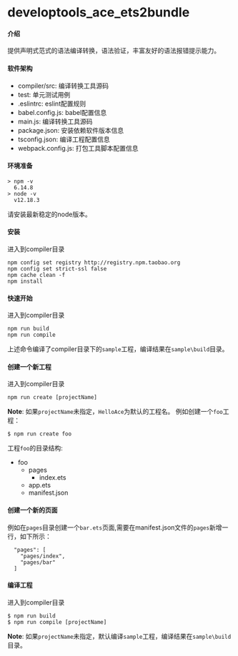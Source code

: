 # developtools_ace_ets2bundle

#### 介绍

提供声明式范式的语法编译转换，语法验证，丰富友好的语法报错提示能力。

#### 软件架构

* compiler/src: 编译转换工具源码
* test: 单元测试用例
* .eslintrc: eslint配置规则
* babel.config.js: babel配置信息
* main.js: 编译转换工具源码
* package.json: 安装依赖软件版本信息
* tsconfig.json: 编译工程配置信息
* webpack.config.js: 打包工具脚本配置信息

#### 环境准备

```
> npm -v
  6.14.8
> node -v
  v12.18.3
```
请安装最新稳定的node版本。

#### 安装

进入到compiler目录
```
npm config set registry http://registry.npm.taobao.org
npm config set strict-ssl false
npm cache clean -f
npm install
```

#### 快速开始

进入到compiler目录
```
npm run build
npm run compile
```
上述命令编译了compiler目录下的`sample`工程，编译结果在`sample\build`目录。

#### 创建一个新工程

进入到compiler目录
```
npm run create [projectName]
```

**Note**: 如果`projectName`未指定，`HelloAce`为默认的工程名。
例如创建一个`foo`工程：
```
$ npm run create foo
```
工程`foo`的目录结构:
- foo
  - pages
    - index.ets
  - app.ets
  - manifest.json

#### 创建一个新的页面

例如在`pages`目录创建一个`bar.ets`页面,需要在manifest.json文件的`pages`新增一行，如下所示：
```
  "pages": [
    "pages/index",
    "pages/bar"
  ]
```

#### 编译工程

进入到compiler目录
```
$ npm run build
$ npm run compile [projectName]
```
**Note**: 如果`projectName`未指定，默认编译`sample`工程，编译结果在`sample\build`目录。
